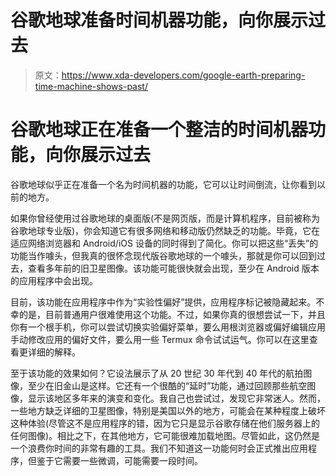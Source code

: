 # 谷歌地球准备时间机器功能，向你展示过去

> 原文：<https://www.xda-developers.com/google-earth-preparing-time-machine-shows-past/>

# 谷歌地球正在准备一个整洁的时间机器功能，向你展示过去

谷歌地球似乎正在准备一个名为时间机器的功能，它可以让时间倒流，让你看到以前的地方。

如果你曾经使用过谷歌地球的桌面版(不是网页版，而是计算机程序，目前被称为谷歌地球专业版)，你会知道它有很多网络和移动版仍然缺乏的功能。毕竟，它在适应网络浏览器和 Android/iOS 设备的同时得到了简化。你可以把这些“丢失”的功能当作噱头，但我真的很怀念现代版谷歌地球的一个噱头，那就是你可以回到过去，查看多年前的旧卫星图像。该功能可能很快就会出现，至少在 Android 版本的应用程序中会出现。

目前，该功能在应用程序中作为“实验性偏好”提供，应用程序标记被隐藏起来。不幸的是，目前普通用户很难使用这个功能。不过，如果你真的很想尝试一下，并且你有一个根手机，你可以尝试切换实验偏好菜单，要么用根浏览器或偏好编辑应用手动修改应用的偏好文件，要么用一些 Termux 命令试试运气。你可以在这里查看更详细的解释。

至于该功能的效果如何？它设法展示了从 20 世纪 30 年代到 40 年代的航拍图像，至少在旧金山是这样。它还有一个很酷的“延时”功能，通过回顾那些航空图像，显示该地区多年来的演变和变化。我自己也尝试过，发现它非常迷人。然而，一些地方缺乏详细的卫星图像，特别是美国以外的地方，可能会在某种程度上破坏这种体验(尽管这不是应用程序的错，因为它只是显示谷歌存储在他们服务器上的任何图像)。相比之下，在其他地方，它可能很难加载地图。尽管如此，这仍然是一个浪费你时间的非常有趣的工具。我们不知道这一功能何时会正式推出应用程序，但鉴于它需要一些微调，可能需要一段时间。